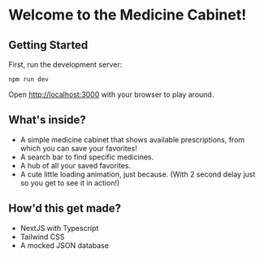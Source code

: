# Welcome to the Medicine Cabinet!

## Getting Started

First, run the development server:

```
npm run dev
```

Open [http://localhost:3000](http://localhost:3000) with your browser to play around.

## What's inside?

- A simple medicine cabinet that shows available prescriptions, from which you can save your favorites!
- A search bar to find specific medicines.
- A hub of all your saved favorites.
- A cute little loading animation, just because. (With 2 second delay just so you get to see it in action!)

## How'd this get made?

- NextJS with Typescript
- Tailwind CSS
- A mocked JSON database

